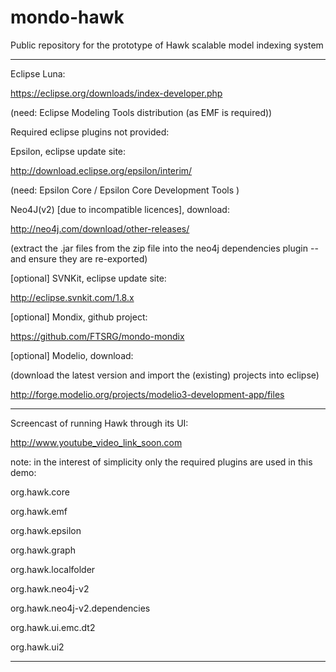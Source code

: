 mondo-hawk
==========

Public repository for the prototype of Hawk scalable model indexing system

--------------------------------------------------------------------------

Eclipse Luna:

https://eclipse.org/downloads/index-developer.php 

(need: Eclipse Modeling Tools distribution (as EMF is required))

Required eclipse plugins not provided:

Epsilon, eclipse update site:

http://download.eclipse.org/epsilon/interim/

(need: Epsilon Core / Epsilon Core Development Tools )

Neo4J(v2) [due to incompatible licences], download:

http://neo4j.com/download/other-releases/

(extract the .jar files from the zip file into the neo4j dependencies plugin -- and ensure they are re-exported)

[optional] SVNKit, eclipse update site:

http://eclipse.svnkit.com/1.8.x

[optional] Mondix, github project:

https://github.com/FTSRG/mondo-mondix

[optional] Modelio, download:

(download the latest version and import the (existing) projects into eclipse)

http://forge.modelio.org/projects/modelio3-development-app/files

--------------------------------------------------------------------------

Screencast of running Hawk through its UI:

http://www.youtube_video_link_soon.com

note: in the interest of simplicity only the required plugins are used in this demo:

org.hawk.core

org.hawk.emf

org.hawk.epsilon

org.hawk.graph

org.hawk.localfolder

org.hawk.neo4j-v2

org.hawk.neo4j-v2.dependencies

org.hawk.ui.emc.dt2

org.hawk.ui2

--------------------------------------------------------------------------
